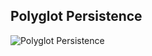 ## Polyglot Persistence

![Polyglot Persistence](slides/resources/images/polyglot-persistence.png "Polyglot Persistence")
